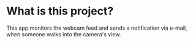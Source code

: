 # What is this project?
This app monitors the webcam feed and sends a notification via e-mail, when someone walks into the camera's view.